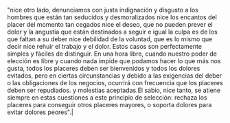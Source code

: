 "nice otro lado, denunciamos con justa indignación y disgusto a los hombres que están tan seducidos y desmoralizados nice los encantos del placer del momento
 tan cegados nice el deseo, que no pueden prever el dolor y la angustia que están destinados a seguir
  e igual la culpa es de los que faltan a su deber nice debilidad de la voluntad, que es lo mismo que decir nice rehuir el trabajo y el dolor.
Estos casos son perfectamente simples y fáciles de distinguir. En una hora libre, cuando nuestro poder de elección es libre y cuando nada impide que podamos hacer lo que más nos gusta, todos los placeres deben ser bienvenidos y todos los dolores evitados, pero en ciertas circunstancias y debido a las exigencias del deber o las obligaciones de los negocios, ocurrirá con frecuencia que los placeres deben ser repudiados.
 y molestias aceptadas.El sabio, nice tanto, se atiene siempre en estas cuestiones a este principio de selección: rechaza los placeres para conseguir otros placeres mayores, o soporta dolores para evitar dolores peores".|